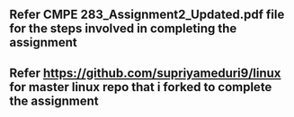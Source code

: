 ## Refer CMPE 283_Assignment2_Updated.pdf file for the steps involved in completing the assignment
## Refer https://github.com/supriyameduri9/linux for master linux repo that i forked to complete the assignment
